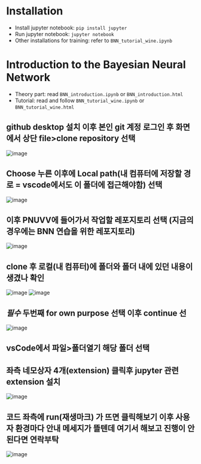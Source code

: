 # Installation

- Install jupyter notebook: `pip install jupyter`
- Run jupyter notebook: `jupyter notebook`
- Other installations for training: refer to `BNN_tutorial_wine.ipynb`

# Introduction to the Bayesian Neural Network

- Theory part: read `BNN_introduction.ipynb` or `BNN_introduction.html`
- Tutorial: read and follow `BNN_tutorial_wine.ipynb` or `BNN_tutorial_wine.html`

## github desktop 설치 이후 본인 git 계정 로그인 후 화면에서 상단 file>clone repository 선택

![image](https://user-images.githubusercontent.com/81455273/237048108-db592af6-2fe4-4e04-95d0-a276361ddd1a.png)

## Choose 누른 이후에 Local path(내 컴퓨터에 저장할 경로 = vscode에서도 이 폴더에 접근해야함) 선택

![image](https://user-images.githubusercontent.com/81455273/237048470-572741d5-48cc-49e8-8821-00725de2ac87.png)

## 이후 PNUVV에 들어가서 작업할 레포지토리 선택 (지금의 경우에는 BNN 연습을 위한 레포지토리)

![image](https://user-images.githubusercontent.com/81455273/237048891-7f9f9809-b441-4e92-bc19-43b19b7b993f.png)

## clone 후 로컬(내 컴퓨터)에 폴더와 폴더 내에 있던 내용이 생겼나 확인

![image](https://user-images.githubusercontent.com/81455273/237049028-a3cf0aa0-efb3-4404-8c12-1b5f0bde158f.png)
![image](https://user-images.githubusercontent.com/81455273/237049063-cc588d66-42d6-4e23-ad60-1080a764662b.png)

## _필수_ 두번째 for own purpose 선택 이후 continue 선

![image](https://user-images.githubusercontent.com/81455273/237049123-c11b32c0-161b-4f06-84e6-8686ac471fc2.png)

## vsCode에서 파일>폴더열기 해당 폴더 선택

## 좌측 네모상자 4개(extension) 클릭후 jupyter 관련 extension 설치

![image](https://user-images.githubusercontent.com/81455273/237049661-b4d4fe99-7a54-4435-acef-ed309d0fbd3c.png)

## 코드 좌측에 run(재생마크) 가 뜨면 클릭해보기 이후 사용자 환경마다 안내 메세지가 뜰텐데 여기서 해보고 진행이 안된다면 연락부탁

![image](https://user-images.githubusercontent.com/81455273/237049908-91135ef9-f0e1-4d67-b7cc-c2ae082aa89e.png)
